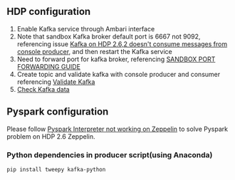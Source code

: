 ## HDP configuration
1. Enable Kafka service through Ambari interface
2. Note that sandbox Kafka broker default port is 6667 not 9092, referencing issue [Kafka on HDP 2.6,2 doesn't consume messages from console producer](https://community.hortonworks.com/questions/147344/kafka-on-hdp-262-doesnt-consume-messages-from-cons.html), and then restart the Kafka service
3. Need to forward port for kafka broker, referencing [SANDBOX PORT FORWARDING GUIDE](https://hortonworks.com/tutorial/sandbox-port-forwarding-guide/section/1/)
4. Create topic and validate kafka with console producer and consumer referencing [Validate Kafka](https://docs.hortonworks.com/HDPDocuments/HDP2/HDP-2.6.2/bk_command-line-installation/content/validate_kafka.html)
5. [Check Kafka data](https://stackoverflow.com/questions/17730905/is-there-a-way-to-delete-all-the-data-from-a-topic-or-delete-the-topic-before-ev)

## Pyspark configuration
Please follow [Pyspark Interpreter not working on Zeppelin](https://community.hortonworks.com/questions/176943/pyspark-interpreter-not-working-on-zeppelin.html) to solve Pyspark problem on HDP 2.6 Zeppelin.

### Python dependencies in producer script(using Anaconda)
`pip install tweepy kafka-python`
